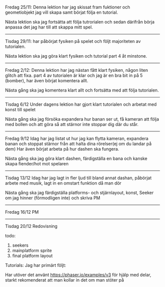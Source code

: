 Fredag 25/11:  Denna lektion har jag skissat fram fuktioner och geometiobjekt jag vill skapa samt börjat följa en tutorial.

Nästa lektion ska jag fortsätta att följa tutrorialen och sedan därifrån börja anpassa det jag har till att skappa mitt spel.

---------------------------------------------------------------------------------------------------------------

Tisdag 29/11: har påbörjat fysiken på spelet och följt majoriteten av tutorialen.

Nästa lektion ska jag göra klart fysiken och tutorial part 4 åt minstone.

---------------------------------------------------------------------------------------------------------------

Fredag 2/12: Denna lektion har jag nästan fått klart fysiken, någon liten glitch att fixa. part 4 av tutorialen är klar och jag är en bra bit in på 5 (bomber), har även börjat komentera allt.

Nästa gång ska jag komentera klart allt och fortsätta med att följa tutorialen.

---------------------------------------------------------------------------------------------------------------

Tisdag 6/12 Under dagens lektion har gjort klart tutorialen och arbetat med konst till spelet

Nästa gång ska jag försöka expandera hur banan ser ut, få kameran att följa med bollen och att göra så att stärnor inte stoppar dig där du står.

---------------------------------------------------------------------------------------------------------------

Fredag 9/12 Idag har jag listat ut hur jag kan flytta kameran, expandera banan och stoppat stärnor från att halta dina rörelser(ej om du landar på dem) Har även börjat arbeta på hur dashen ska fungera.

Nästa gång ska jag göra klart dashen, färdigställa en bana och kanske skapa fiender/hot mot spelaren 

---------------------------------------------------------------------------------------------------------------

Tisdag 13/12 Idag har jag lagt in fler ljud till bland annat dashan, påbörjat arbete med musik, lagt in en omstart funktion då man dör 

Nästa gång ska jag färdigställa platforms- och stjärnlayout, konst, Seeker om jag hinner (förmodligen inte) och skriva PM 

---------------------------------------------------------------------------------------------------------------

Fredag 16/12 PM

---------------------------------------------------------------------------------------------------------------

Tisdag 20/12 Redovisning


todo: 
1. seekers
2. mainplatform sprite
3. final platform layout



Tutorials:
Jag har primärt följt:



Har utöver det använt https://phaser.io/examples/v3 för hjälp med delar, starkt rekomenderat att man kollar in det om man stöter på


